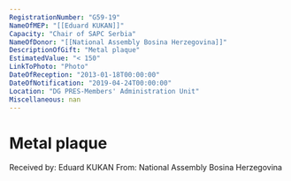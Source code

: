 ```yaml
---
RegistrationNumber: "G59-19"
NameOfMEP: "[[Eduard KUKAN]]"
Capacity: "Chair of SAPC Serbia"
NameOfDonor: "[[National Assembly Bosina Herzegovina]]"
DescriptionOfGift: "Metal plaque"
EstimatedValue: "< 150"
LinkToPhoto: "Photo"
DateOfReception: "2013-01-18T00:00:00"
DateOfNotification: "2019-04-24T00:00:00"
Location: "DG PRES-Members' Administration Unit"
Miscellaneous: nan
---
```


# Metal plaque

Received by: Eduard KUKAN
From: National Assembly Bosina Herzegovina
